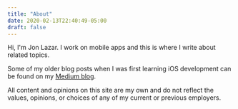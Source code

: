 ```yaml
---
title: "About"
date: 2020-02-13T22:40:49-05:00
draft: false
---
```


Hi, I'm Jon Lazar. I work on mobile apps and this is where I write about related topics. 

Some of my older blog posts when I was first learning iOS development can be found on my [Medium blog](https://medium.com/@jon.lazar).

All content and opinions on this site are my own and do not reflect the values, opinions, or choices of any of my current or previous employers.